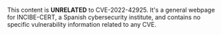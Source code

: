 This content is **UNRELATED** to CVE-2022-42925. It's a general webpage for INCIBE-CERT, a Spanish cybersecurity institute, and contains no specific vulnerability information related to any CVE.